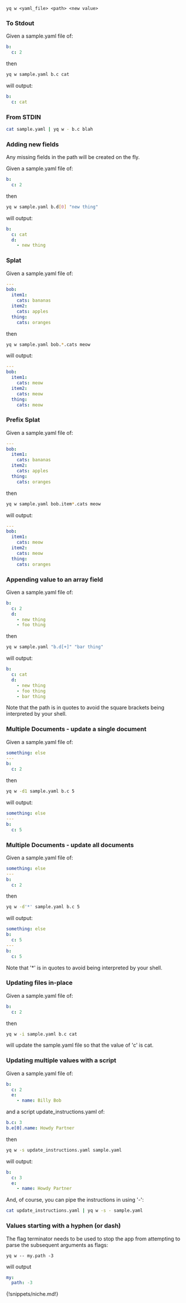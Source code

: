 ```
yq w <yaml_file> <path> <new value>
```

### To Stdout
Given a sample.yaml file of:
```yaml
b:
  c: 2
```
then
```bash
yq w sample.yaml b.c cat
```
will output:
```yaml
b:
  c: cat
```

### From STDIN
```bash
cat sample.yaml | yq w - b.c blah
```

### Adding new fields
Any missing fields in the path will be created on the fly.

Given a sample.yaml file of:
```yaml
b:
  c: 2
```
then
```bash
yq w sample.yaml b.d[0] "new thing"
```
will output:
```yaml
b:
  c: cat
  d:
    - new thing
```

### Splat
Given a sample.yaml file of:
```yaml
---
bob:
  item1:
    cats: bananas
  item2:
    cats: apples
  thing:
    cats: oranges
```
then
```bash
yq w sample.yaml bob.*.cats meow
```
will output:
```yaml
---
bob:
  item1:
    cats: meow
  item2:
    cats: meow
  thing:
    cats: meow
```

### Prefix Splat
Given a sample.yaml file of:
```yaml
---
bob:
  item1:
    cats: bananas
  item2:
    cats: apples
  thing:
    cats: oranges
```
then
```bash
yq w sample.yaml bob.item*.cats meow
```
will output:
```yaml
---
bob:
  item1:
    cats: meow
  item2:
    cats: meow
  thing:
    cats: oranges
```

### Appending value to an array field
Given a sample.yaml file of:
```yaml
b:
  c: 2
  d:
    - new thing
    - foo thing
```
then
```bash
yq w sample.yaml "b.d[+]" "bar thing"
```
will output:
```yaml
b:
  c: cat
  d:
    - new thing
    - foo thing
    - bar thing
```

Note that the path is in quotes to avoid the square brackets being interpreted by your shell.

### Multiple Documents - update a single document
Given a sample.yaml file of:
```yaml
something: else
---
b:
  c: 2
```
then
```bash
yq w -d1 sample.yaml b.c 5
```
will output:
```yaml
something: else
---
b:
  c: 5
```

### Multiple Documents - update all documents
Given a sample.yaml file of:
```yaml
something: else
---
b:
  c: 2
```
then
```bash
yq w -d'*' sample.yaml b.c 5
```
will output:
```yaml
something: else
b:
  c: 5
---
b:
  c: 5
```

Note that '*' is in quotes to avoid being interpreted by your shell.

### Updating files in-place
Given a sample.yaml file of:
```yaml
b:
  c: 2
```
then
```bash
yq w -i sample.yaml b.c cat
```
will update the sample.yaml file so that the value of 'c' is cat.


### Updating multiple values with a script
Given a sample.yaml file of:
```yaml
b:
  c: 2
  e:
    - name: Billy Bob
```
and a script update_instructions.yaml of:
```yaml
b.c: 3
b.e[0].name: Howdy Partner
```
then

```bash
yq w -s update_instructions.yaml sample.yaml
```
will output:
```yaml
b:
  c: 3
  e:
    - name: Howdy Partner
```

And, of course, you can pipe the instructions in using '-':
```bash
cat update_instructions.yaml | yq w -s - sample.yaml
```

### Values starting with a hyphen (or dash)
The flag terminator needs to be used to stop the app from attempting to parse the subsequent arguments as flags:

```
yq w -- my.path -3
```

will output
```yaml
my:
  path: -3
```

{!snippets/niche.md!}
